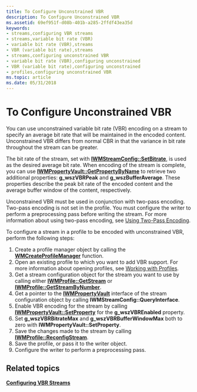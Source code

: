 ```yaml
---
title: To Configure Unconstrained VBR
description: To Configure Unconstrained VBR
ms.assetid: 69ef951f-d08b-401b-a285-2ffdf43ea35d
keywords:
- streams,configuring VBR streams
- streams,variable bit rate (VBR)
- variable bit rate (VBR),streams
- VBR (variable bit rate),streams
- streams,configuring unconstrained VBR
- variable bit rate (VBR),configuring unconstrained
- VBR (variable bit rate),configuring unconstrained
- profiles,configuring unconstrained VBR
ms.topic: article
ms.date: 05/31/2018
---
```


# To Configure Unconstrained VBR

You can use unconstrained variable bit rate (VBR) encoding on a stream to specify an average bit rate that will be maintained in the encoded content. Unconstrained VBR differs from normal CBR in that the variance in bit rate throughout the stream can be greater.

The bit rate of the stream, set with [**IWMStreamConfig::SetBitrate**](/previous-versions/windows/desktop/api/Wmsdkidl/nf-wmsdkidl-iwmstreamconfig-setbitrate), is used as the desired average bit rate. When encoding of the stream is complete, you can use [**IWMPropertyVault::GetPropertyByName**](/previous-versions/windows/desktop/api/Wmsdkidl/nf-wmsdkidl-iwmpropertyvault-getpropertybyname) to retrieve two additional properties: **g\_wszVBRPeak** and **g\_wszBufferAverage**. These properties describe the peak bit rate of the encoded content and the average buffer window of the content, respectively.

Unconstrained VBR must be used in conjunction with two-pass encoding. Two-pass encoding is not set in the profile. You must configure the writer to perform a preprocessing pass before writing the stream. For more information about using two-pass encoding, see [Using Two-Pass Encoding](using-two-pass-encoding.md).

To configure a stream in a profile to be encoded with unconstrained VBR, perform the following steps:

1.  Create a profile manager object by calling the [**WMCreateProfileManager**](/previous-versions/windows/desktop/api/Wmsdkidl/nf-wmsdkidl-wmcreateprofilemanager) function.
2.  Open an existing profile to which you want to add VBR support. For more information about opening profiles, see [Working with Profiles](working-with-profiles.md).
3.  Get a stream configuration object for the stream you want to use by calling either [**IWMProfile::GetStream**](/previous-versions/windows/desktop/api/Wmsdkidl/nf-wmsdkidl-iwmprofile-getstream) or [**IWMProfile::GetStreamByNumber**](/previous-versions/windows/desktop/api/wmsdkidl/nf-wmsdkidl-iwmprofile-getstreambynumber).
4.  Get a pointer to the [**IWMPropertyVault**](/previous-versions/windows/desktop/api/wmsdkidl/nn-wmsdkidl-iwmpropertyvault) interface of the stream configuration object by calling **IWMStreamConfig::QueryInterface**.
5.  Enable VBR encoding for the stream by calling [**IWMPropertyVault::SetProperty**](/previous-versions/windows/desktop/api/Wmsdkidl/nf-wmsdkidl-iwmpropertyvault-setproperty) for the **g\_wszVBREnabled** property.
6.  Set **g\_wszVBRBitrateMax** and **g\_wszVBRBufferWindowMax** both to zero with **IWMPropertyVault::SetProperty**.
7.  Save the changes made to the stream by calling [**IWMProfile::ReconfigStream**](/previous-versions/windows/desktop/api/Wmsdkidl/nf-wmsdkidl-iwmprofile-reconfigstream).
8.  Save the profile, or pass it to the writer object.
9.  Configure the writer to perform a preprocessing pass.

## Related topics

<dl> <dt>

[**Configuring VBR Streams**](configuring-vbr-streams.md)
</dt> </dl>

 

 




